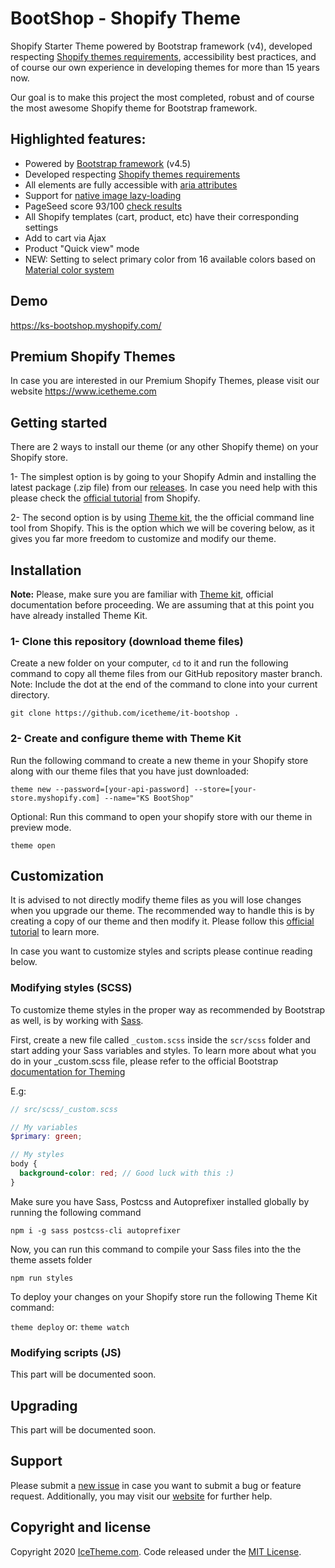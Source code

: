# BootShop - Shopify Theme
Shopify Starter Theme powered by Bootstrap framework (v4), developed respecting [Shopify themes requirements](https://shopify.dev/tutorials/review-theme-store-requirements), accessibility best practices, and of course our own experience in developing themes for more than 15 years now.

Our goal is to make this project the most completed, robust and of course the most awesome Shopify theme for Bootstrap framework.

## Highlighted features:
* Powered by [Bootstrap framework](https://getbootstrap.com/) (v4.5)
* Developed respecting [Shopify themes requirements](https://shopify.dev/tutorials/review-theme-store-requirements)
* All elements are fully accessible with [aria attributes](https://www.w3.org/WAI/standards-guidelines/aria/)
* Support for [native image lazy-loading](https://web.dev/native-lazy-loading/)
* PageSeed score 93/100 [check results](https://developers.google.com/speed/pagespeed/insights/?url=https%3A%2F%2Fks-bootshop.myshopify.com%2F) 
* All Shopify templates (cart, product, etc) have their corresponding settings
* Add to cart via Ajax
* Product "Quick view" mode
* NEW: Setting to select primary color from 16 available colors based on [Material color system](https://material.io/design/color/the-color-system.html)

## Demo 
https://ks-bootshop.myshopify.com/

## Premium Shopify Themes 
In case you are interested in our Premium Shopify Themes, please visit our website
https://www.icetheme.com

## Getting started
There are 2 ways to install our theme (or any other Shopify theme) on your Shopify store. 

1- The simplest option is by going to your Shopify Admin and installing the latest package (.zip file) from our [releases](https://github.com/icetheme/ks-bootshop/releases/). In case you need help with this please check the [official tutorial](https://help.shopify.com/en/manual/online-store/legacy/using-themes/adding-themes#add-a-free-theme-from-the-admin) from Shopify. 

2- The second option is by using [Theme kit](https://shopify.github.io/themekit/), the the official command line tool from Shopify. This is the option which we will be covering below, as it gives you far more freedom to customize and modify our theme.

## Installation
**Note:** Please, make sure you are familiar with [Theme kit](https://shopify.github.io/themekit/), official documentation before proceeding. We are assuming that at this point you have already installed Theme Kit.

### 1- Clone this repository (download theme files)
Create a new folder on your computer, `cd` to it and run the following command to copy all theme files from our GitHub repository master branch. Note: Include the dot at the end of the command to clone into your current directory.

`git clone https://github.com/icetheme/it-bootshop .`

### 2- Create and configure theme with Theme Kit
Run the following command to create a new theme in your Shopify store along with our theme files that you have just downloaded:

`theme new --password=[your-api-password] --store=[your-store.myshopify.com] --name="KS BootShop"`

Optional: Run this command to open your shopify store with our theme in preview mode.

`theme open`

## Customization
It is advised to not directly modify theme files as you will lose changes when you upgrade our theme. The recommended way to handle this is by creating a copy of our theme and then modify it. Please follow this [official tutorial](https://help.shopify.com/en/manual/online-store/legacy/using-themes/managing-themes/duplicating-themes) to learn more.

In case you want to customize styles and scripts please continue reading below. 

### Modifying styles (SCSS)
To customize theme styles in the proper way as recommended by Bootstrap as well, is by working with [Sass](https://sass-lang.com/). 

First, create a new file called `_custom.scss` inside the `scr/scss` folder and start adding your Sass variables and styles. To learn more about what you do in your _custom.scss file, please refer to the official Bootstrap [documentation for Theming](https://getbootstrap.com/docs/4.5/getting-started/theming/)

E.g:
```scss
// src/scss/_custom.scss

// My variables
$primary: green;

// My styles
body { 
  background-color: red; // Good luck with this :)
}
```

Make sure you have Sass, Postcss and Autoprefixer installed globally by running the following command

`npm i -g sass postcss-cli autoprefixer`

Now, you can run this command to compile your Sass files into the the theme assets folder

`npm run styles`

To deploy your changes on your Shopify store run the following Theme Kit command:

`theme deploy` or: `theme watch`

### Modifying scripts (JS)
This part will be documented soon.

## Upgrading
This part will be documented soon.

## Support
Please submit a [new issue](https://github.com/icetheme/it-bootshop/issues/new) in case you want to submit a bug or feature request. Additionally, you may visit our [website](https://icetheme.com/) for further help.

## Copyright and license
Copyright 2020 [IceTheme.com](https://www.icetheme.com). Code released under the [MIT License](https://github.com/icetheme/it-bootshop/blob/master/LICENSE).
